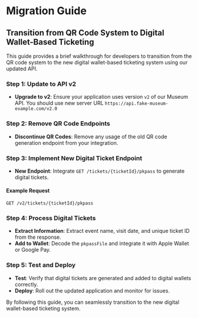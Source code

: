 # Migration Guide

## Transition from QR Code System to Digital Wallet-Based Ticketing

This guide provides a brief walkthrough for developers to transition from the QR code system to the new digital wallet-based ticketing system using our updated API.

### Step 1: Update to API v2

- **Upgrade to v2**: Ensure your application uses version `v2` of our Museum API. You should use new server URL `https://api.fake-museum-example.com/v2.0`

### Step 2: Remove QR Code Endpoints

- **Discontinue QR Codes**: Remove any usage of the old QR code generation endpoint from your integration.

### Step 3: Implement New Digital Ticket Endpoint

- **New Endpoint**: Integrate `GET /tickets/{ticketId}/pkpass` to generate digital tickets.

#### Example Request

```http
GET /v2/tickets/{ticketId}/pkpass
```

### Step 4: Process Digital Tickets

- **Extract Information**: Extract event name, visit date, and unique ticket ID from the response.
- **Add to Wallet**: Decode the `pkpassFile` and integrate it with Apple Wallet or Google Pay.

### Step 5: Test and Deploy

- **Test**: Verify that digital tickets are generated and added to digital wallets correctly.
- **Deploy**: Roll out the updated application and monitor for issues.

By following this guide, you can seamlessly transition to the new digital wallet-based ticketing system.
